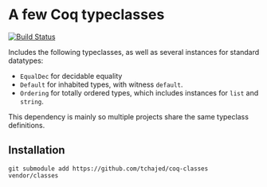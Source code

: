 # A few Coq typeclasses

[![Build Status](https://travis-ci.com/tchajed/coq-classes.svg?branch=master)](https://travis-ci.com/tchajed/coq-classes)

Includes the following typeclasses, as well as several instances for standard datatypes:
- `EqualDec` for decidable equality
- `Default` for inhabited types, with witness `default`.
- `Ordering` for totally ordered types, which includes instances for `list` and `string`.

This dependency is mainly so multiple projects share the same typeclass definitions.

## Installation

`git submodule add https://github.com/tchajed/coq-classes vendor/classes`
